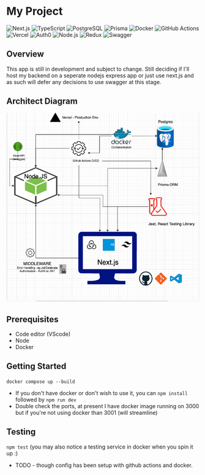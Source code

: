 # My Project

![Next.js](https://img.shields.io/badge/Next.js-black?style=for-the-badge&logo=next.js)
![TypeScript](https://img.shields.io/badge/TypeScript-007ACC?style=for-the-badge&logo=typescript)
![PostgreSQL](https://img.shields.io/badge/PostgreSQL-336791?style=for-the-badge&logo=postgresql)
![Prisma](https://img.shields.io/badge/Prisma-2D3748?style=for-the-badge&logo=prisma)
![Docker](https://img.shields.io/badge/Docker-2496ED?style=for-the-badge&logo=docker)
![GitHub Actions](https://img.shields.io/badge/GitHub%20Actions-2088FF?style=for-the-badge&logo=github-actions)
![Vercel](https://img.shields.io/badge/Vercel-000000?style=for-the-badge&logo=vercel)
![Auth0](https://img.shields.io/badge/Auth0-EB5424?style=for-the-badge&logo=auth0)
![Node.js](https://img.shields.io/badge/Node.js-339933?style=for-the-badge&logo=nodedotjs&logoColor=white)
![Redux](https://img.shields.io/badge/Redux-764ABC?style=for-the-badge&logo=redux&logoColor=white)
![Swagger](https://img.shields.io/badge/Swagger-85EA2D?style=for-the-badge&logo=swagger&logoColor=black)

## Overview

This app is still in development and subject to change. Still deciding if I'll host my backend on a seperate nodejs express app or just use next.js and as such will defer any decisions to use swagger at this stage. 

## Architect Diagram

![Light Mode Diagram](./public/light-architect-diagram.png)

## Prerequisites
- Code editor (VScode)
- Node
- Docker

## Getting Started

```docker compose up --build```
- If you don't have docker or don't wish to use it, you can ```npm install``` followed by ```npm run dev```
- Double check the ports, at present I have docker image running on 3000 but if you're not using docker than 3001 (will streamline)

## Testing
```npm test``` (you may also notice a testing service in docker when you spin it up :) 

- TODO - though config has been setup with github actions and docker. 
